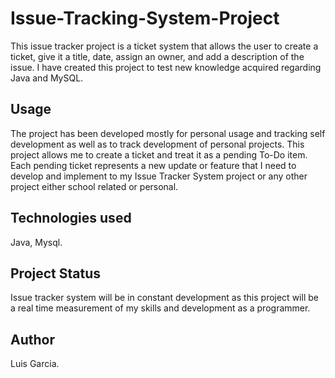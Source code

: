 # Issue-Tracking-System-Project
This issue tracker project is a ticket system that allows the user to create a ticket, give it a title, date, assign an owner, and add a description of the issue. I have created this project to test new knowledge acquired regarding Java and MySQL.

## Usage

The project has been developed mostly for personal usage and tracking self development as well as to track development of personal projects. This project allows me to create a ticket and treat it as a pending To-Do item. Each pending ticket represents a new update or feature that I need to develop and implement to my Issue Tracker System project or any other project either school related or personal.

## Technologies used

Java, Mysql.

## Project Status

Issue tracker system will be in constant development as this project will be a real time measurement of my skills and development as a programmer.

## Author

Luis Garcia.
